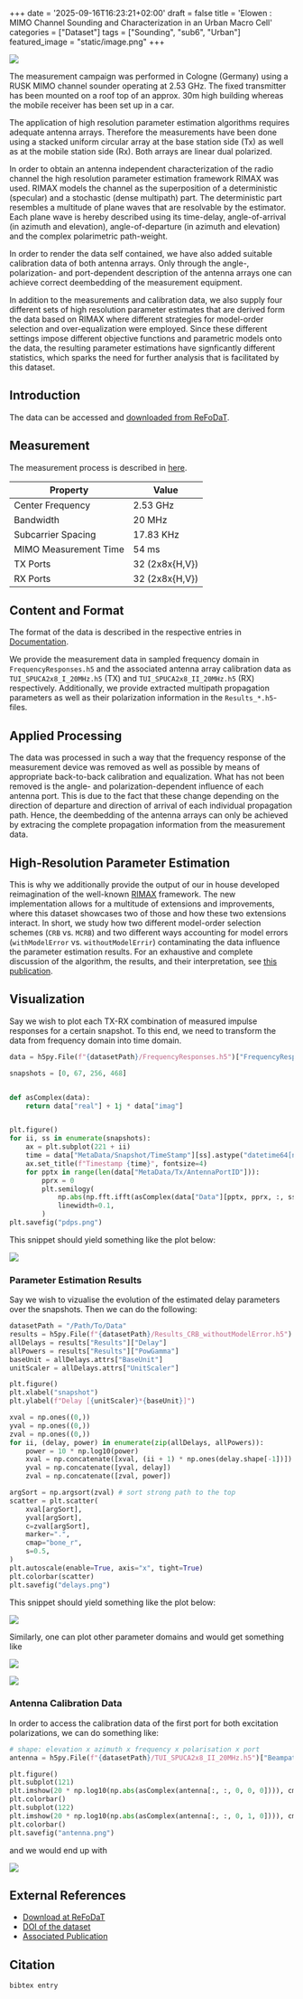 +++
date = '2025-09-16T16:23:21+02:00'
draft = false
title = 'Elowen : MIMO Channel Sounding and Characterization in an Urban Macro Cell'
categories = ["Dataset"]
tags = ["Sounding", "sub6", "Urban"]
featured_image = "static/image.png"
+++

![](static/image.png)

The measurement campaign was performed in Cologne (Germany) using a RUSK MIMO channel sounder operating at 2.53 GHz. The fixed transmitter has been mounted on a roof top of an approx. 30m high building whereas the mobile receiver has been set up in a car.

The application of high resolution parameter estimation algorithms requires adequate antenna arrays. Therefore the measurements have been done using a stacked uniform circular array at the base station side (Tx) as well as at the mobile station side (Rx). Both arrays are linear dual polarized.

In order to obtain an antenna independent characterization of the radio channel the high resolution parameter estimation framework RIMAX was used. RIMAX models the channel as the superposition of a deterministic (specular) and a stochastic (dense multipath) part. The deterministic part resembles a multitude of plane waves that are resolvable by the estimator. Each plane wave is hereby described using its time-delay, angle-of-arrival (in azimuth and elevation), angle-of-departure (in azimuth and elevation) and the complex polarimetric path-weight.

<!--more-->

In order to render the data self contained, we have also added suitable calibration data of both antenna arrays. Only through the angle-, polarization- and port-dependent description of the antenna arrays one can achieve correct deembedding of the measurement equipment.

In addition to the measurements and calibration data, we also supply four different sets of high resolution parameter estimates that are derived form the data based on RIMAX where different strategies for model-order selection and over-equalization were employed. Since these different settings impose different objective functions and parametric models onto the data, the resulting parameter estimations have signficantly different statistics, which sparks the need for further analysis that is facilitated by this dataset.

## Introduction

The data can be accessed and [downloaded from ReFoDaT](https://refodat.de/receive/refodat_mods_00000055).

## Measurement

The measurement process is described in [here](https://ieeexplore.ieee.org/document/6929298).

| Property              | Value           |
|-----------------------|-----------------|
| Center Frequency      | 2.53 GHz        |
| Bandwidth             | 20 MHz          |
| Subcarrier Spacing    | 17.83 KHz       |
| MIMO Measurement Time | 54 ms           |
| TX Ports              | 32 (2x8x{H,V})  |
| RX Ports              | 32 (2x8x{H,V})  |

## Content and Format

The format of the data is described in the respective entries in [Documentation](/docu/).

We provide the measurement data in sampled frequency domain in `FrequencyResponses.h5` and the associated antenna array calibration data as `TUI_SPUCA2x8_I_20MHz.h5` (TX) and `TUI_SPUCA2x8_II_20MHz.h5` (RX) respectively.
Additionally, we provide extracted multipath propagation parameters as well as their polarization information in the `Results_*.h5`-files.

## Applied Processing

The data was processed in such a way that the frequency response of the measurement device was removed as well as possible by means of appropriate back-to-back calibration and equalization.
What has not been removed is the angle- and polarization-dependent influence of each antenna port. 
This is due to the fact that these change depending on the direction of departure and direction of arrival of each individual propagation path. 
Hence, the deembedding of the antenna arrays can only be achieved by extracing the complete propagation information from the measurement data.

## High-Resolution Parameter Estimation

This is why we additionally provide the output of our in house developed reimagination of the well-known [RIMAX](https://www.db-thueringen.de/receive/dbt_mods_00004815) framework.
The new implementation allows for a multitude of extensions and improvements, where this dataset showcases two of those and how these two extensions interact.
In short, we study how two different model-order selection schemes (`CRB` vs. `MCRB`) and two different ways accounting for model errors (`withModelError` vs. `withoutModelErrir`) contaminating the data influence the parameter estimation results.
For an exhaustive and complete discussion of the algorithm, the results, and their interpretation, see [this publication](https://doi.org/10.36227/techrxiv.173091519.96666428/v1).

## Visualization

Say we wish to plot each TX-RX combination of measured impulse responses for a certain snapshot.
To this end, we need to transform the data from frequency domain into time domain.

```python
data = h5py.File(f"{datasetPath}/FrequencyResponses.h5")["FrequencyResponses"]

snapshots = [0, 67, 256, 468]


def asComplex(data):
    return data["real"] + 1j * data["imag"]


plt.figure()
for ii, ss in enumerate(snapshots):
    ax = plt.subplot(221 + ii)
    time = data["MetaData/Snapshot/TimeStamp"][ss].astype("datetime64[ns]")
    ax.set_title(f"Timestamp {time}", fontsize=4)
    for pptx in range(len(data["MetaData/Tx/AntennaPortID"])):
        pprx = 0
        plt.semilogy(
            np.abs(np.fft.ifft(asComplex(data["Data"][pptx, pprx, :, ss]))),
            linewidth=0.1,
        )
plt.savefig("pdps.png")
```

This snippet should yield something like the plot below:

![](static/pdps.png)

### Parameter Estimation Results

Say we wish to vizualise the evolution of the estimated delay parameters over the snapshots.
Then we can do the following:

```python
datasetPath = "/Path/To/Data"
results = h5py.File(f"{datasetPath}/Results_CRB_withoutModelError.h5")
allDelays = results["Results"]["Delay"]
allPowers = results["Results"]["PowGamma"]
baseUnit = allDelays.attrs["BaseUnit"]
unitScaler = allDelays.attrs["UnitScaler"]

plt.figure()
plt.xlabel("snapshot")
plt.ylabel(f"Delay [{unitScaler}*{baseUnit}]")

xval = np.ones((0,))
yval = np.ones((0,))
zval = np.ones((0,))
for ii, (delay, power) in enumerate(zip(allDelays, allPowers)):
    power = 10 * np.log10(power)
    xval = np.concatenate([xval, (ii + 1) * np.ones(delay.shape[-1])])
    yval = np.concatenate([yval, delay])
    zval = np.concatenate([zval, power])

argSort = np.argsort(zval) # sort strong path to the top
scatter = plt.scatter(
    xval[argSort],
    yval[argSort],
    c=zval[argSort],
    marker=".",
    cmap="bone_r",
    s=0.5,
)
plt.autoscale(enable=True, axis="x", tight=True)
plt.colorbar(scatter)
plt.savefig("delays.png")
```

This snippet should yield something like the plot below:

![](static/delays.png)

Similarly, one can plot other parameter domains and would get something like

![](static/drop_CRB_tx_0_rx_0_error_0_elevation_tx.png)

![](static/drop_MCRB_tx_0_rx_0_error_1_elevation_tx.png)

### Antenna Calibration Data

In order to access the calibration data of the first port for both excitation polarizations, we can do something like:

```python
# shape: elevation x azimuth x frequency x polarisation x port
antenna = h5py.File(f"{datasetPath}/TUI_SPUCA2x8_II_20MHz.h5")["BeampatternData/Data"]

plt.figure()
plt.subplot(121)
plt.imshow(20 * np.log10(np.abs(asComplex(antenna[:, :, 0, 0, 0]))), cmap="bone")
plt.colorbar()
plt.subplot(122)
plt.imshow(20 * np.log10(np.abs(asComplex(antenna[:, :, 0, 1, 0]))), cmap="bone")
plt.colorbar()
plt.savefig("antenna.png")
```

and we would end up with

![](static/antenna.png)

## External References

- [Download at ReFoDaT](https://refodat.de/receive/refodat_mods_00000055)
- [DOI of the dataset](https://www.doi.org/doi)
- [Associated Publication](https://ieeexplore.ieee.org/document/6929298)

## Citation

```
bibtex entry
```